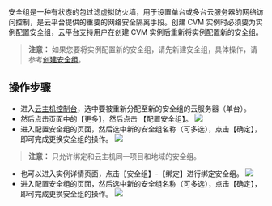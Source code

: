 
安全组是一种有状态的包过滤虚拟防火墙，用于设置单台或多台云服务器的网络访问控制，是云平台提供的重要的网络安全隔离手段。创建 CVM 实例时必须要为实例配置安全组，云平台支持用户在创建 CVM 实例后重新将实例配置新的安全组。


>**注意：**
>如果您要将实例配置新的安全组，请先新建安全组，具体操作，请参考[创建安全组](https://tce.fsphere.cn/document/product/213/12450)。


## 操作步骤


- 进入[云主机控制台](https://console.tce.fsphere.cn/cvm/index)，选中要被重新分配至新的安全组的云服务器（单台）。
- 然后点击页面中的【更多】，然后点击 【配置安全组】。
![](http://imgcache.tce.fsphere.cn/static/main.qcloudimg.com/raw/5460ce2cab8974cd8674007d56d75ce8.png)
- 进入配置安全组的页面，然后选中新的安全组名称（可多选），点击【确定】，即可完成更换安全组的操作。
![](http://imgcache.tce.fsphere.cn/static/main.qcloudimg.com/raw/5bdfd37fd63dff631e8c0e7f0ce79648.png)
>**注意：**
>只允许绑定和云主机同一项目和地域的安全组。


- 也可以进入实例详情页面，点击【安全组】-【绑定】进行绑定安全组。
![](http://imgcache.tce.fsphere.cn/static/main.qcloudimg.com/raw/3e0c72f268426877fa2032877fc1a8f5.png)
- 进入配置安全组的页面，然后选中新的安全组名称（可多选），点击【确定】，即可完成更换安全组的操作。
![](http://imgcache.tce.fsphere.cn/static/main.qcloudimg.com/raw/84424695fe7e438892633297c8082744.png)
